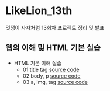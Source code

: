 # LikeLion_13th
멋쟁이 사자처럼 13회차 프로젝트 정리 및 발표

## 웹의 이해 및 HTML 기본 실습
* HTML 기본 이해 실습
  * 01 title tag [source code](https://github.com/ath94926/LikeLion_13th/blob/main/01_html_title.html)
  * 02 body, p [source code](https://github.com/ath94926/LikeLion_13th/blob/main/02_html_title.html)
  * 03 a, img, tag [source code](https://github.com/ath94926/LikeLion_13th/blob/main/03_html_title.html)
